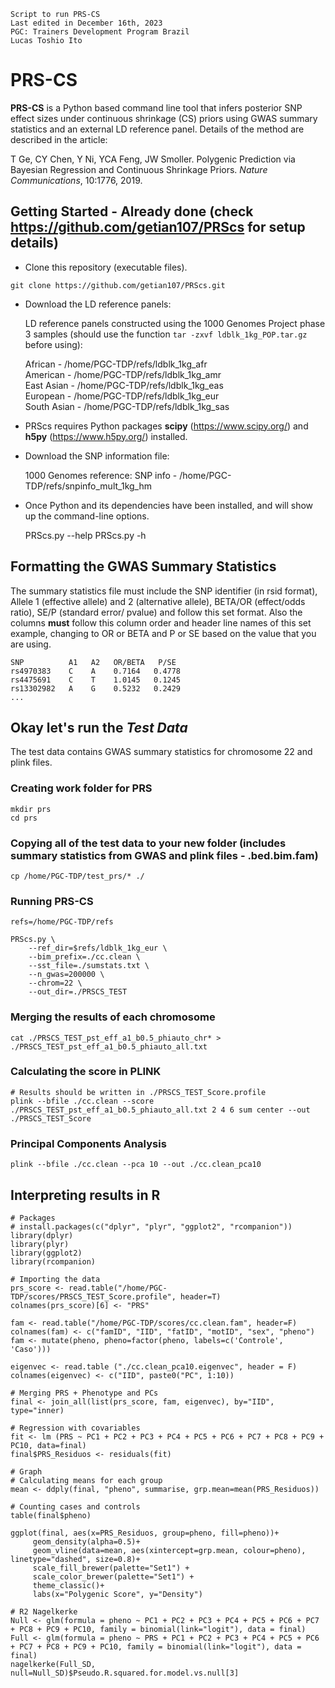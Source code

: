 ```
Script to run PRS-CS
Last edited in December 16th, 2023
PGC: Trainers Development Program Brazil 
Lucas Toshio Ito
```

# PRS-CS

**PRS-CS** is a Python based command line tool that infers posterior SNP effect sizes under continuous shrinkage (CS) priors
using GWAS summary statistics and an external LD reference panel. Details of the method are described in the article:

T Ge, CY Chen, Y Ni, YCA Feng, JW Smoller. Polygenic Prediction via Bayesian Regression and Continuous Shrinkage Priors. *Nature Communications*, 10:1776, 2019.

## Getting Started - Already done (check https://github.com/getian107/PRScs for setup details)

- Clone this repository (executable files).

`git clone https://github.com/getian107/PRScs.git`

- Download the LD reference panels:

    LD reference panels constructed using the 1000 Genomes Project phase 3 samples (should use the function `tar -zxvf ldblk_1kg_POP.tar.gz` before using):
    
     African - /home/PGC-TDP/refs/ldblk_1kg_afr   
     American - /home/PGC-TDP/refs/ldblk_1kg_amr  
     East Asian - /home/PGC-TDP/refs/ldblk_1kg_eas  
     European - /home/PGC-TDP/refs/ldblk_1kg_eur  
     South Asian - /home/PGC-TDP/refs/ldblk_1kg_sas  
     
- PRScs requires Python packages **scipy** (https://www.scipy.org/) and **h5py** (https://www.h5py.org/) installed.
  
- Download the SNP information file:

    1000 Genomes reference: SNP info - /home/PGC-TDP/refs/snpinfo_mult_1kg_hm

- Once Python and its dependencies have been installed, and will show up the command-line options.

  PRScs.py --help
  PRScs.py -h

## Formatting the GWAS Summary Statistics

The summary statistics file must include the SNP identifier (in rsid format), Allele 1 (effective allele) and 2 (alternative allele), BETA/OR (effect/odds ratio), SE/P (standard error/ pvalue) and follow this set format. Also the columns **must** follow this column order and header line names of this set example, changing to OR or BETA and P or SE based on the value that you are using.

    SNP          A1   A2   OR/BETA   P/SE
    rs4970383    C    A    0.7164   0.4778
    rs4475691    C    T    1.0145   0.1245
    rs13302982   A    G    0.5232   0.2429
    ...

## Okay let's run the *Test Data*

The test data contains GWAS summary statistics for chromosome 22 and plink files.

### Creating work folder for PRS
```
mkdir prs
cd prs
```

### Copying all of the test data to your new folder (includes summary statistics from GWAS and plink files - .bed.bim.fam)
```
cp /home/PGC-TDP/test_prs/* ./
```

### Running PRS-CS
```
refs=/home/PGC-TDP/refs

PRScs.py \
	--ref_dir=$refs/ldblk_1kg_eur \
	--bim_prefix=./cc.clean \
	--sst_file=./sumstats.txt \
	--n_gwas=200000 \
	--chrom=22 \
	--out_dir=./PRSCS_TEST
```
	
### Merging the results of each chromosome
```
cat ./PRSCS_TEST_pst_eff_a1_b0.5_phiauto_chr* > ./PRSCS_TEST_pst_eff_a1_b0.5_phiauto_all.txt
```

### Calculating the score in PLINK
```
# Results should be written in ./PRSCS_TEST_Score.profile
plink --bfile ./cc.clean --score ./PRSCS_TEST_pst_eff_a1_b0.5_phiauto_all.txt 2 4 6 sum center --out ./PRSCS_TEST_Score
```

### Principal Components Analysis

```
plink --bfile ./cc.clean --pca 10 --out ./cc.clean_pca10
```

## Interpreting results in R

```{r}
# Packages
# install.packages(c("dplyr", "plyr", "ggplot2", "rcompanion"))
library(dplyr)
library(plyr)
library(ggplot2)
library(rcompanion)

# Importing the data
prs_score <- read.table("/home/PGC-TDP/scores/PRSCS_TEST_Score.profile", header=T)
colnames(prs_score)[6] <- "PRS"

fam <- read.table("/home/PGC-TDP/scores/cc.clean.fam", header=F)
colnames(fam) <- c("famID", "IID", "fatID", "motID", "sex", "pheno")
fam <- mutate(pheno, pheno=factor(pheno, labels=c('Controle', 'Caso')))

eigenvec <- read.table ("./cc.clean_pca10.eigenvec", header = F)
colnames(eigenvec) <- c("IID", paste0("PC", 1:10))

# Merging PRS + Phenotype and PCs
final <- join_all(list(prs_score, fam, eigenvec), by="IID", type="inner)

# Regression with covariables
fit <- lm (PRS ~ PC1 + PC2 + PC3 + PC4 + PC5 + PC6 + PC7 + PC8 + PC9 + PC10, data=final)
final$PRS_Residuos <- residuals(fit)

# Graph
# Calculating means for each group
mean <- ddply(final, "pheno", summarise, grp.mean=mean(PRS_Residuos))

# Counting cases and controls
table(final$pheno)

ggplot(final, aes(x=PRS_Residuos, group=pheno, fill=pheno))+
     geom_density(alpha=0.5)+
     geom_vline(data=mean, aes(xintercept=grp.mean, colour=pheno), linetype="dashed", size=0.8)+
     scale_fill_brewer(palette="Set1") +
     scale_color_brewer(palette="Set1") +
     theme_classic()+
     labs(x="Polygenic Score", y="Density")

# R2 Nagelkerke
Null <- glm(formula = pheno ~ PC1 + PC2 + PC3 + PC4 + PC5 + PC6 + PC7 + PC8 + PC9 + PC10, family = binomial(link="logit"), data = final)
Full <- glm(formula = pheno ~ PRS + PC1 + PC2 + PC3 + PC4 + PC5 + PC6 + PC7 + PC8 + PC9 + PC10, family = binomial(link="logit"), data = final)
nagelkerke(Full_SD, null=Null_SD)$Pseudo.R.squared.for.model.vs.null[3]
```
